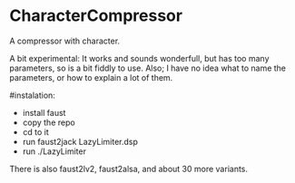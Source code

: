 # CharacterCompressor
A compressor with character.

A bit experimental: It works and sounds wonderfull, but has too many parameters, so is a bit fiddly to use.
Also; I have no idea what to name the parameters, or how to explain a lot of them.

#instalation:
- install faust
- copy the repo
- cd to it
- run faust2jack LazyLimiter.dsp
- run ./LazyLimiter

There is also faust2lv2, faust2alsa, and about 30 more variants.
